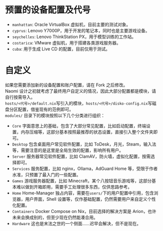 # 预置的设备配置及代号

- `manhattan`: Oracle VirtualBox 虚拟机，目前主要的测试对象。
- `cyprus`: Lenovo Y7000P，用于开发的笔记本，同时也是主要游戏设备。
- `seychelles`: Lenovo ThinkStation PX，用于模型训练的工作站。
- `costarica`: VMware 虚拟机，用于搭建各类游戏服务器。
- `cuba`: 用于生成 Live CD 的配置，目前仅用于测试。

# 自定义

如果您需要添加新的设备配置和账户配置，请在 Fork 之后修改。\
Naomi 设计之初就考虑了最终用户自定义的情况，因此大部分配置都是模块，请自行按需导入。\
`hosts/<代号>/default.nix`写引入的模块，`hosts/<代号>/disko-config.nix`写磁盘分区配置，借鉴现有的范例即可。\
`modules/` 目录下的模块按照以下几个分类进行组织：

- `Core` 字面意思上的基础，包含了大部分常见配置，比如启动配置，终端设置，内存压缩等，这部分基本按照最推荐的状态设置，直接引入整个文件夹即可。
- `Desktop` 包含桌面用户常见软件配置，比如 ToDesk，月光，Steam，输入法等，需要注意的是这里是全局生效的配置，影响所有用户。
- `Server` 服务器常见软件配置，比如 ClamAV，防火墙，虚拟化配置，按需选择即可。
- `Services` 服务配置，比如 nginx，Ollama，AdGuard Home 等，受限于作者水准，只预置了最入门的一些配置。
- `Games` 游戏服务器配置，比如 Minecraft，某个八按钮音乐游戏等，这部分基本难以做到开箱即用，需要手工处理很多东西，仅供思路参考。
- `Home` Home-Manager 独占内容，需要在`users/`下的用户配置中引用，包含浏览器，用户界面，Shell 设置等，仅作基础配置，仍然需要用户来自定义个性化配置。
- `Containers` Docker Compose on Nix，目前选择的解决方案是 Arion，也许未来会换成别的，但至少现在仍然能凑合用。
- `Hardware` 这也是末法之世的一个侧面……迟早会解决，但不是现在。
